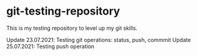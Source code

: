 # git-testing-repository
This is my testing repository to level up my git skills.

Update 23.07.2021: Testing git operations: status, push, commmit
Update 25.07.2021: Testing push operation

